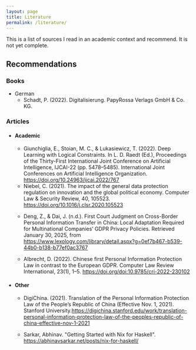 ```yaml
---
layout: page
title: Literature
permalink: /literature/
---
```

This is a list of sources I read in an academic context and recommend. It is not yet complete.

<h2>Recommendations</h2>
<h3>Books</h3>
<ul>
  <li>German
    <ul>
       <li>Schadt, P. (2022). Digitalisierung. PapyRossa Verlags GmbH & Co. KG.</li>
    </ul>
  </li>
</ul>

<h3>Articles</h3>
<ul>
  <li>
    <h4>Academic</h4>
<ul>
  <li>Giunchiglia, E., Stoian, M. C., & Lukasiewicz, T. (2022). Deep Learning with Logical Constraints. In L. D. Raedt (Ed.), Proceedings of the Thirty-First International Joint Conference on Artificial Intelligence, IJCAI-22 (pp. 5478–5485). International Joint Conferences on Artificial Intelligence Organization. <a href="https://doi.org/10.24963/ijcai.2022/767">https://doi.org/10.24963/ijcai.2022/767</a>
</li>
  <li>
  Niebel, C. (2021). The impact of the general data protection regulation on innovation and the global political economy. Computer Law & Security Review, 40, 105523. <a href="https://doi.org/10.1016/j.clsr.2020.105523">https://doi.org/10.1016/j.clsr.2020.105523</a></li>
  <li>

  Deng, Z., & Dai, J. (n.d.). First Court Judgment on Cross-Border Personal Information Transfer in China: Local Adaptation Required for Multinational Companies’ GDPR Privacy Policies. Retrieved January 30, 2025, from <a href="https://www.lexology.com/library/detail.aspx?g=0ef7b467-b539-44b0-b138-b77ef0ac3767">https://www.lexology.com/library/detail.aspx?g=0ef7b467-b539-44b0-b138-b77ef0ac3767</a></li>
  <li>Albrecht, D. (2022). Chinese first Personal Information Protection Law in contrast to the European GDPR. Computer Law Review International, 23(1), 1–5. <a href="https://doi.org/doi:10.9785/cri-2022-230102">https://doi.org/doi:10.9785/cri-2022-230102</a></li>
</ul>

  </li>
  <li>
  <h4>Other</h4>
  <ul>
      <li>

  DigiChina. (2021). Translation of the Personal Information Protection Law of the People’s Republic of China (Effective Nov. 1, 2021). Stanford University.<a href="https://digichina.stanford.edu/work/translation-personal-information-protection-law-of-the-peoples-republic-of-china-effective-nov-1-2021">https://digichina.stanford.edu/work/translation-personal-information-protection-law-of-the-peoples-republic-of-china-effective-nov-1-2021</a></li>
    <li>Sarkar, Abhinav. "Getting Started with Nix for Haskell". <a href="https://abhinavsarkar.net/posts/nix-for-haskell/">https://abhinavsarkar.net/posts/nix-for-haskell/</a></li>
  </ul>
</li>
</ul>
